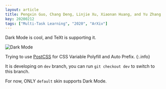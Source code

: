 ```yaml
---
layout: article
title: Pengxin Guo, Chang Deng, Linjie Xu, Xiaonan Huang, and Yu Zhang. Deep Multi-Task Augmented Feature Learning via Hierarchical Graph Neural Network. arXiv:2002.04813, 2020.
key: 20200212
tags: ["Multi-Task Learning", "2020", "ArXiv"]
---
```


Dark Mode is cool, and TeXt is supporting it.

![Dark Mode](https://raw.githubusercontent.com/kitian616/jekyll-TeXt-theme/master/docs/assets/images/blog/dark-mode.gif)

<!--more-->

Trying to use [PostCSS](https://github.com/postcss/postcss) for CSS Variable Polyfill and Auto Prefix.
{:.info}

It is developing on `dev` branch, you can run `git checkout dev` to switch to this branch.

For now, ONLY `default` skin supports Dark Mode.
